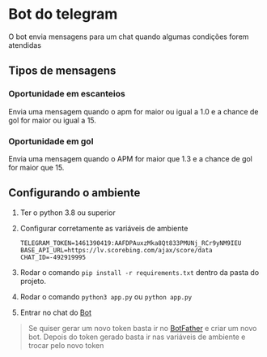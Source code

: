 # Bot do telegram

O bot envia mensagens para um chat quando algumas condições forem atendidas

## Tipos de mensagens

### Oportunidade em escanteios

Envia uma mensagem quando o apm for maior ou igual a 1.0 e a chance de gol for maior ou igual a 15.

### Oportunidade em gol

Envia uma mensagem quando o APM for maior que 1.3 e a chance de gol for maior que 15.

## Configurando o ambiente

1. Ter o python 3.8 ou superior
2. Configurar corretamente as variáveis de ambiente

    ```.env
    TELEGRAM_TOKEN=1461390419:AAFDPAuxzMka8Qt833PMUNj_RCr9yNM9IEU
    BASE_API_URL=https://lv.scorebing.com/ajax/score/data
    CHAT_ID=-492919995
    ```

3. Rodar o comando `pip install -r requirements.txt` dentro da pasta do projeto.
4. Rodar o comando `python3 app.py` ou `python app.py`
5. Entrar no chat do [Bot](https://t.me/score_bing_bot)

> Se quiser gerar um novo token basta ir no [BotFather](https://t.me/BotFather) e criar um novo bot.
> Depois do token gerado basta ir nas variáveis de ambiente e trocar pelo novo token
